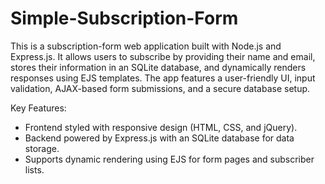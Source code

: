 # Simple-Subscription-Form

This is a subscription-form web application built with Node.js and Express.js. It allows users to subscribe by providing their name and email, stores their information in an SQLite database, and dynamically renders responses using EJS templates. The app features a user-friendly UI, input validation, AJAX-based form submissions, and a secure database setup.

Key Features:

- Frontend styled with responsive design (HTML, CSS, and jQuery).
- Backend powered by Express.js with an SQLite database for data storage.
- Supports dynamic rendering using EJS for form pages and subscriber lists.
